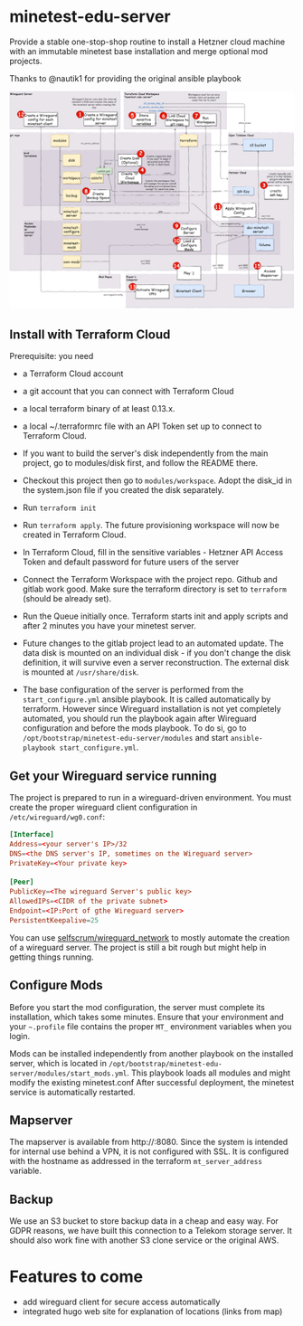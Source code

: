 # minetest-edu-server

Provide a stable one-stop-shop routine to install a Hetzner cloud machine with an immutable minetest base installation and merge optional mod projects.

Thanks to @nautik1 for providing the original ansible playbook

![Architecture Overview](./hetzner-minetest.png)

## Install with Terraform Cloud

Prerequisite: you need 
* a Terraform Cloud account
* a git account that you can connect with Terraform Cloud
* a local terraform binary of at least 0.13.x.
* a local ~/.terraformrc file with an API Token set up to connect to Terraform Cloud.

* If you want to build the server's disk independently from the main project, go to modules/disk first, and follow the README there.
* Checkout this project then go to `modules/workspace`. Adopt the disk_id in the system.json file if you created the disk separately.
* Run `terraform init`
* Run `terraform apply`. The future provisioning workspace will now be created in Terraform Cloud.
* In Terraform Cloud, fill in the sensitive variables - Hetzner API Access Token and default password for future users of the server
* Connect the Terraform Workspace with the project repo. Github and gitlab work good. Make sure the terraform directory is set to `terraform` (should be already set).
* Run the Queue initially once. Terraform starts init and apply scripts and after 2 minutes you have your minetest server.
* Future changes to the gitlab project lead to an automated update. The data disk is mounted on an individual disk - if you don't change the disk definition, it will survive even a server reconstruction. The external disk is mounted at `/usr/share/disk`.
* The base configuration of the server is performed from the `start_configure.yml` ansible playbook. It is called automatically by terraform. However since Wireguard installation is not yet completely automated, you should run the playbook again after Wireguard configuration and before the mods playbook. To do si, go to `/opt/bootstrap/minetest-edu-server/modules` and start `ansible-playbook start_configure.yml`.

## Get your Wireguard service running

The project is prepared to run in a wireguard-driven environment.
You must create the proper wireguard client configuration in `/etc/wireguard/wg0.conf`: 

```conf
[Interface]
Address=<your server's IP>/32
DNS=<the DNS server's IP, sometimes on the Wireguard server>
PrivateKey=<Your private key>

[Peer]
PublicKey=<The wireguard Server's public key>
AllowedIPs=<CIDR of the private subnet>
Endpoint=<IP:Port of gthe Wireguard server>
PersistentKeepalive=25
```

You can use [selfscrum/wireguard_network](https://github.com/selfscrum/wireguard_network) to mostly automate the creation of a wireguard server. The project is still a bit rough but might help in getting things running.

## Configure Mods

Before you start the mod configuration, the server must complete its installation, which takes some minutes.
Ensure that your environment and your `~.profile` file contains the proper `MT_` environment variables when you login. 

Mods can be installed independently from another playbook on the installed server, which is located in `/opt/bootstrap/minetest-edu-server/modules/start_mods.yml`.
This playbook loads all modules and might modify the existing minetest.conf After successful deployment, the minetest service is automatically restarted.

## Mapserver

The mapserver is available from http://<server-address>:8080. Since the system is intended for internal use behind a VPN, it is not configured with SSL. It is configured with the hostname as addressed in the terraform `mt_server_address` variable.

## Backup

We use an S3 bucket to store backup data in a cheap and easy way. For GDPR reasons, we have built this connection to a Telekom storage server. It should also work fine with another S3 clone service or the original AWS.

# Features to come
* add wireguard client for secure access automatically
* integrated hugo web site for explanation of locations (links from map)
